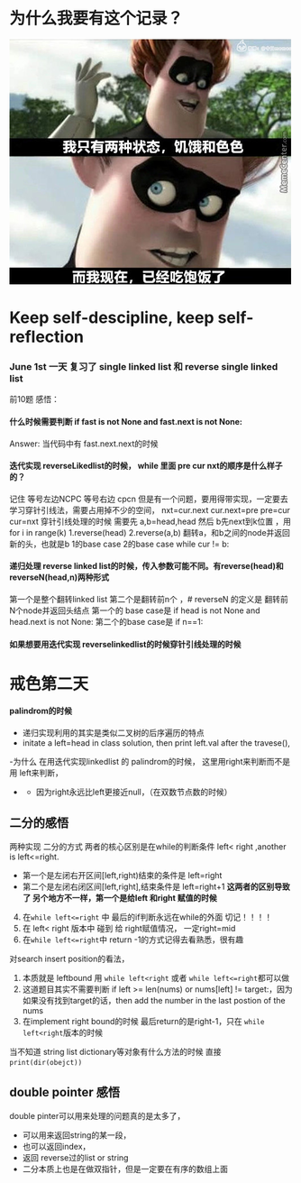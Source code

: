 # 为什么我要有这个记录？
![output](img/FIt-va1VIAE4pYn.jpeg)
# Keep self-descipline, keep self-reflection
### June 1st 一天 复习了 single linked list 和 reverse single linked list
前10题
感悟：
#### 什么时候需要判断 if fast is not None and fast.next is not None: 
Answer: 当代码中有 fast.next.next的时候

#### 迭代实现 reverseLikedlist的时候， while 里面 pre cur nxt的顺序是什么样子的？
记住 等号左边NCPC 等号右边 cpcn
但是有一个问题，要用得带实现，一定要去学习穿针引线法，需要占用掉不少的空间， 
nxt=cur.next
cur.next=pre
pre=cur
cur=nxt
穿针引线处理的时候 需要先 a,b=head,head 然后 b先next到k位置 ，用 for i in range(k)
1.reverse(head) 2.reverse(a,b) 翻转a，和b之间的node并返回新的头，也就是b
1的base case
2的base case  while cur != b:




#### 递归处理 reverse linked list的时候，传入参数可能不同。有reverse(head)和 reverseN(head,n)两种形式
第一个是整个翻转linked list 第二个是翻转前n个 ，# reverseN 的定义是 翻转前N个node并返回头结点
第一个的 base case是 if head is not None and head.next is not None:
第二个的base case是 if n==1:

#### 如果想要用迭代实现 reverselinkedlist的时候穿针引线处理的时候

# 戒色第二天 

#### palindrom的时候
- 递归实现利用的其实是类似二叉树的后序遍历的特点
- initate a left=head in class solution, then print left.val after the travese(),

-为什么 在用迭代实现linkedlist 的 palindrom的时候， 这里用right来判断而不是用 left来判断，
- - 因为right永远比left更接近null，（在双数节点数的时候）

## 二分的感悟
 两种实现 二分的方式 两者的核心区别是在while的判断条件 left< right ,another is left<=right.
- 第一个是左闭右开区间[left,right)结束的条件是 left=right
- 第二个是左闭右闭区间[left,right],结束条件是 left=right+1
  **这两者的区别导致了 另个地方不一样，第一个是给left 和right 赋值的时候**
4.  在```while left<=right``` 中 最后的if判断永远在while的外面 切记！！！！
5.  在 left< right 版本中 碰到 给 right赋值情况， 一定right=mid
6.  在```while left<=right```中 return -1的方式记得去看熟悉，很有趣

对search insert position的看法，
1. 本质就是 leftbound 用 ```while left<right``` 或者 ```while left<=right```都可以做
2. 这道题目其实不需要判断 if left >= len(nums) or nums[left] != target:，因为如果没有找到target的话，then add the number in the last postion of the nums 
3.  在implement right bound的时候 最后return的是right-1，只在   ```while left<right```版本的时候

当不知道 string list dictionary等对象有什么方法的时候 直接```print(dir(obejct))```

## double pointer 感悟
double pinter可以用来处理的问题真的是太多了，
- 可以用来返回string的某一段，
- 也可以返回index，
- 返回 reverse过的list or string
- 二分本质上也是在做双指针，但是一定要在有序的数组上面
